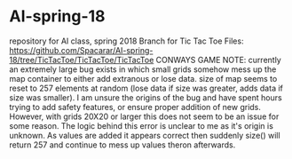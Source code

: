 # AI-spring-18
repository for AI class, spring 2018
Branch for Tic Tac Toe Files:
    https://github.com/Spacarar/AI-spring-18/tree/TicTacToe/TicTacToe/TicTacToe
CONWAYS GAME NOTE:
    currently an extremely large bug exists in which small grids somehow mess up the map container to either add extranous or lose data. size of map seems to reset to 257 elements at random (lose data if size was greater, adds data if size was smaller). I am unsure the origins of the bug and have spent hours trying to add safety features, or ensure proper addition of new grids. However, with grids 20X20 or larger this does not seem to be an issue for some reason. The logic behind this error is unclear to me as it's origin is unknown. As values are added it appears correct then suddenly size() will return 257 and continue to mess up values theron afterwards.
